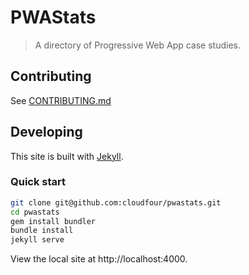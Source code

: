# PWAStats

> A directory of Progressive Web App case studies.

## Contributing

See [CONTRIBUTING.md](.github/CONTRIBUTING.md)

## Developing

This site is built with [Jekyll](https://jekyllrb.com/docs/home/).

### Quick start

```sh
git clone git@github.com:cloudfour/pwastats.git
cd pwastats
gem install bundler
bundle install
jekyll serve
```

View the local site at http://localhost:4000.
